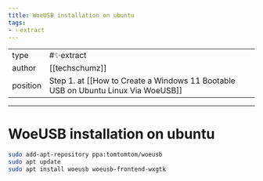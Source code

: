 ```yaml
---
title: WoeUSB installation on ubuntu
tags:
- ✨extract
---
```



<table>
<tr>
<td> type </td>
<td> #✨extract </td>
</tr>
<tr>
<td> author </td>
<td> [[techschumz]] </td>
</tr>
<tr>
<td> position </td>
<td> Step 1. at [[How to Create a Windows 11 Bootable USB on Ubuntu Linux Via WoeUSB]] </td>
</tr>
</table>


---

# WoeUSB installation on ubuntu

```bash
sudo add-apt-repository ppa:tomtomtom/woeusb
sudo apt update
sudo apt install woeusb woeusb-frontend-wxgtk
```
